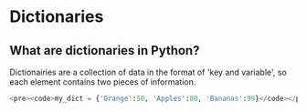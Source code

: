 # Dictionaries

## What are dictionaries in Python?

Dictionairies are a collection of data in the format of 'key and variable', so each element contains two pieces of information. 

```Python 
<pre><code>my_dict = {'Orange':50, 'Apples':80, 'Bananas':99}</code></pre>
